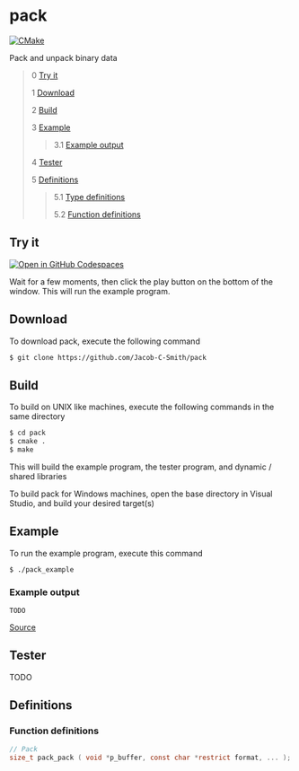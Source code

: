 # pack
[![CMake](https://github.com/Jacob-C-Smith/pack/actions/workflows/cmake.yml/badge.svg?branch=main)](https://github.com/Jacob-C-Smith/pack/actions/workflows/cmake.yml)

 Pack and unpack binary data

 > 0 [Try it](#try-it)
 >
 > 1 [Download](#download)
 >
 > 2 [Build](#build)
 >
 > 3 [Example](#example)
 >
 >> 3.1 [Example output](#example-output)
 >
 > 4 [Tester](#tester)
 >
 > 5 [Definitions](#definitions)
 >
 >> 5.1 [Type definitions](#type-definitions)
 >>
 >> 5.2 [Function definitions](#function-definitions)

## Try it
[![Open in GitHub Codespaces](https://github.com/codespaces/badge.svg)](https://codespaces.new/Jacob-C-Smith/pack?quickstart=1)

Wait for a few moments, then click the play button on the bottom of the window. This will run the example program.

 ## Download
 To download pack, execute the following command
 ```bash
 $ git clone https://github.com/Jacob-C-Smith/pack
 ```
 ## Build
 To build on UNIX like machines, execute the following commands in the same directory
 ```bash
 $ cd pack
 $ cmake .
 $ make
 ```
  This will build the example program, the tester program, and dynamic / shared libraries

  To build pack for Windows machines, open the base directory in Visual Studio, and build your desired target(s)
 ## Example
 To run the example program, execute this command
 ```
 $ ./pack_example
 ```
 ### Example output
 ```
 TODO
 ```
 [Source](main.c)
## Tester
 TODO

 ## Definitions
 ### Function definitions
 ```c 
// Pack
size_t pack_pack ( void *p_buffer, const char *restrict format, ... );
 ```
